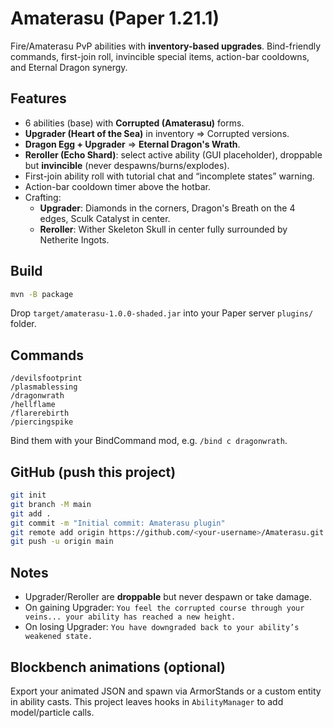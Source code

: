 # Amaterasu (Paper 1.21.1)

Fire/Amaterasu PvP abilities with **inventory-based upgrades**. Bind-friendly commands, first-join roll, invincible special items, action-bar cooldowns, and Eternal Dragon synergy.

## Features
- 6 abilities (base) with **Corrupted (Amaterasu)** forms.
- **Upgrader (Heart of the Sea)** in inventory => Corrupted versions.
- **Dragon Egg + Upgrader** => **Eternal Dragon's Wrath**.
- **Reroller (Echo Shard)**: select active ability (GUI placeholder), droppable but **invincible** (never despawns/burns/explodes).
- First-join ability roll with tutorial chat and “incomplete states” warning.
- Action-bar cooldown timer above the hotbar.
- Crafting:
  - **Upgrader**: Diamonds in the corners, Dragon's Breath on the 4 edges, Sculk Catalyst in center.
  - **Reroller**: Wither Skeleton Skull in center fully surrounded by Netherite Ingots.

## Build
```bash
mvn -B package
```
Drop `target/amaterasu-1.0.0-shaded.jar` into your Paper server `plugins/` folder.

## Commands
```
/devilsfootprint
/plasmablessing
/dragonwrath
/hellflame
/flarerebirth
/piercingspike
```
Bind them with your BindCommand mod, e.g. `/bind c dragonwrath`.

## GitHub (push this project)
```bash
git init
git branch -M main
git add .
git commit -m "Initial commit: Amaterasu plugin"
git remote add origin https://github.com/<your-username>/Amaterasu.git
git push -u origin main
```

## Notes
- Upgrader/Reroller are **droppable** but never despawn or take damage.
- On gaining Upgrader: `You feel the corrupted course through your veins... your ability has reached a new height.`
- On losing Upgrader: `You have downgraded back to your ability’s weakened state.`

## Blockbench animations (optional)
Export your animated JSON and spawn via ArmorStands or a custom entity in ability casts. This project leaves hooks in `AbilityManager` to add model/particle calls.

